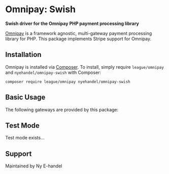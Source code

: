 # Omnipay: Swish

**Swish driver for the Omnipay PHP payment processing library**

[Omnipay](https://github.com/thephpleague/omnipay) is a framework agnostic, multi-gateway payment
processing library for PHP. This package implements Stripe support for Omnipay.

## Installation

Omnipay is installed via [Composer](http://getcomposer.org/). To install, simply require `league/omnipay` and `nyehandel/omnipay-swish` with Composer:

```
composer require league/omnipay nyehandel/omnipay-swish
```

## Basic Usage

The following gateways are provided by this package:

## Test Mode

Test mode exists...

## Support

Maintained by Ny E-handel
